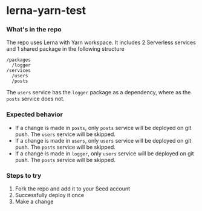 # lerna-yarn-test

### What's in the repo
The repo uses Lerna with Yarn workspace. It includes 2 Serverless services and 1 shared package in the following structure
```
/packages
  /logger
/services
  /users
  /posts
```
The `users` service has the `logger` package as a dependency, where as the `posts` service does not.


### Expected behavior
- If a change is made in `posts`, only `posts` service will be deployed on git push. The `users` service will be skipped.
- If a change is made in `users`, only `users` service will be deployed on git push. The `posts` service will be skipped.
- If a change is made in `logger`, only `users` service will be deployed on git push. The `posts` service will be skipped.

### Steps to try
1. Fork the repo and add it to your Seed account
2. Successfully deploy it once
3. Make a change
